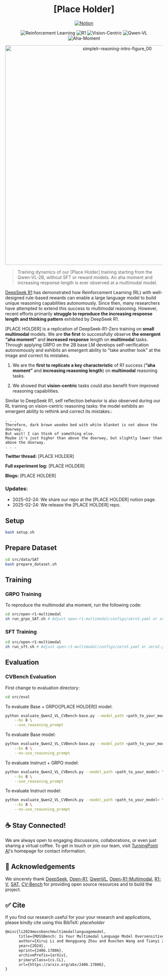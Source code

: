 <div align="center">

# [Place Holder]

[![Notion](https://img.shields.io/badge/Notion-%23000000.svg?style=for-the-badge&logo=notion&logoColor=white)](https://hkust-nlp.notion.site/simplerl-reason)

![Reinforcement Learning](https://img.shields.io/badge/Algo-Reinforcement--Learning-red) 
![R1](https://img.shields.io/badge/Algo-R1-red) 
![Vision-Centric](https://img.shields.io/badge/Task-Vision--Perception-yellow) 
![Qwen-VL](https://img.shields.io/badge/Model-Qwen--VL-green)
![Aha-Moment](https://img.shields.io/badge/Analysis-Aha--moment-green) 

</div>

<div align="center">
<img src="https://multimodal-r1.s3.us-west-1.amazonaws.com/Training_Steps.png" width="700" alt="simplelr-reaoning-intro-figure_00">
</div>

> Training dynamics of our [Place Holder] training starting from the Qwen-VL-2B, without SFT or reward models. An aha moment and increasing response length is ever observed at a multimodal model.

[DeepSeek R1](https://arxiv.org/abs/2501.12948) has demonstrated how Reinforcement Learning (RL) with well-designed rule-based rewards can enable a large language model to build unique reasoning capabilities autonomously. Since then, many researchers have attempted to extend this success to multimodal reasoning. However, recent efforts primarily **struggle to reproduce the increasing response length and thinking pattern** exhibited by DeepSeek R1. 

[PLACE HOLDER] is a replication of DeepSeek-R1-Zero training on **small multimodal** models. We are **the first** to successfully observe **the emergent “aha moment”** and **increased response** length on **multimodal** tasks.
Through applying GRPO on the 2B base LM develops self-verification autonomously and exhibits an emergent ability to "take another look" at the image and correct its mistakes.

1. We are the **first to replicate a key characteristic** of R1 success (**”aha moment”** and **increasing reasoning length**) on **multimodal** reasoning tasks.

2. We showed that **vision-centric** tasks could also benefit from improved reasoning capabilities.  

Similar to DeepSeek R1, self reflection behavior is also observed during our RL training on vision-centric reasoning tasks: the model exhibits an emergent ability to rethink and correct its mistakes.:

```
. . .
Therefore, dark brown wooden bed with white blanket is not above the doorway.
But wait! I can think of something else.
Maybe it's just higher than above the doorway, but slightly lower than above the doorway.
. . .
```

**Twitter thread:** [PLACE HOLDER]

**Full experiment log:** [PLACE HOLDER]

**Blogs:** [PLACE HOLDER]

### Updates:
- 2025-02-24: We share our repo at the [PLACE HOLDER] notion page.
- 2025-02-24: We release the [PLACE HOLDER] repo.


## Setup

```bash
bash setup.sh
```
## Prepare Dataset

```bash
cd src/data/SAT
bash prepare_dataset.sh
```

## Training

### GRPO Training
To reproduce the multimodal aha moment, run the following code:
```bash
cd src/open-r1-multimodal
sh run_grpo_SAT.sh # Adjust open-r1-multimodal/configs/zero3.yaml or zero2.yaml accordingly
```

### SFT Training

```bash
cd src/open-r1-multimodal
sh run_sft.sh # Adjust open-r1-multimodal/configs/zero3.yaml or zero2.yaml accordingly
```

## Evaluation

### CVBench Evaluation
First change to evaluation directory:
```bash
cd src/eval 
```

To evaluate Base + GRPO([PLACE HOLDER]) model:
```bash
python evaluate_Qwen2_VL_CVBench-base.py --model_path <path_to_your_model> \
    --bs 8 \
    --use_reasoning_prompt
```
To evaluate Base model:
```bash
python evaluate_Qwen2_VL_CVBench-base.py --model_path <path_to_your_model> \
    --bs 8 \
    --no-use_reasoning_prompt
```
To evaluate Instruct + GRPO model:
```bash
python evaluate_Qwen2_VL_CVBench.py --model_path <path_to_your_model> \
    --bs 8 \
    --use_reasoning_prompt
```
To evaluate Instruct model:
```bash
python evaluate_Qwen2_VL_CVBench.py --model_path <path_to_your_model> \
    --bs 8 \
    --no-use_reasoning_prompt
```


## :coffee: Stay Connected!

We are always open to engaging discussions, collaborations, or even just sharing a virtual coffee. To get in touch or join our team, visit [TurningPoint AI](https://www.turningpoint-ai.com/)'s homepage for contact information.

## 📖 Acknowledgements

We sincerely thank [DeepSeek](https://github.com/deepseek-ai/DeepSeek-R1), [Open-R1](https://github.com/huggingface/open-r1), [QwenVL](https://github.com/QwenLM/Qwen2.5-VL), [Open-R1-Multimodal](https://github.com/EvolvingLMMs-Lab/open-r1-multimodal), [R1-V](https://github.com/Deep-Agent/R1-V), [SAT](https://arxiv.org/abs/2412.07755), [CV-Bench](https://cambrian-mllm.github.io/) for providing open source resources and to build the project. 

## :white_check_mark: Cite

If you find our research useful for your your research and applications, please kindly cite using this BibTeX: *placeholder*

```latex
@misc{li2024mossbenchmultimodallanguagemodel,
      title={MOSSBench: Is Your Multimodal Language Model Oversensitive to Safe Queries?}, 
      author={Xirui Li and Hengguang Zhou and Ruochen Wang and Tianyi Zhou and Minhao Cheng and Cho-Jui Hsieh},
      year={2024},
      eprint={2406.17806},
      archivePrefix={arXiv},
      primaryClass={cs.CL},
      url={https://arxiv.org/abs/2406.17806}, 
}
```

